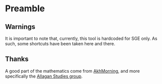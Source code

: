 # Preamble

## Warnings

It is important to note that, currently, this tool is hardcoded for SGE only. As such, some shortcuts have been taken here and there.

## Thanks

A good part of the mathematics come from [AkhMorning](https://www.akhmorning.com/), and more specifically
the [Allagan Studies group](https://discord.gg/rkDkxQW).

